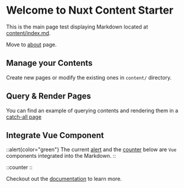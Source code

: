 # Welcome to Nuxt Content Starter

This is the main page test displaying Markdown located at [content/index.md](https://github.com/nuxt/starter/blob/content/content/index.md).

Move to [about](/about) page.

## Manage your Contents

Create new pages or modify the existing ones in `content/` directory.

## Query & Render Pages

You can find an example of querying contents and rendering them in a [catch-all page](https://github.com/nuxt/starter/blob/content/app/pages/%5B...slug%5D.vue)

## Integrate Vue Component

::alert{color="green"}
The current [alert](https://github.com/nuxt/starter/blob/content/app/components/Alert.vue) and the [counter](https://github.com/nuxt/starter/blob/content/app/components/Counter.vue) below are `Vue` components integrated into the Markdown.
::

::counter
::

Checkout out the [documentation](https://content.nuxt.com/docs/getting-started) to learn more.
